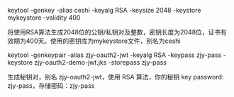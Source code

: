 keytool -genkey -alias ceshi -keyalg RSA -keysize 2048 -keystore mykeystore -validity 400

将使用RSA算法生成2048位的公钥/私钥对及整数，密钥长度为2048位，证书有效期为400天。使用的密钥库为mykeystore文件，别名为ceshi

keytool -genkeypair -alias zjy-oauth2-jwt -keyalg RSA -keypass zjy-pass -keystore zjy-oauth2-demo-jwt.jks -storepass zjy-pass

生成秘钥对，别名 zjy-oauth2-jwt，使用 RSA 算法，你的秘钥 key password: zjy-pass，存储密码：zjy-pass